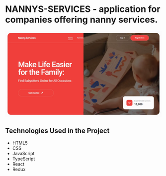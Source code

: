# NANNYS-SERVICES - application for companies offering nanny services.

![NANNYS-SERVICES Image](/src/images/desctop/nannyServices.webp)

## Technologies Used in the Project

- HTML5
- CSS
- JavaScript
- TypeScript
- React
- Redux
